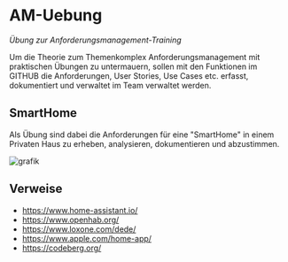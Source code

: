 # AM-Uebung
*Übung zur Anforderungsmanagement-Training*

Um die Theorie zum Themenkomplex Anforderungsmanagement mit praktischen Übungen zu untermauern, sollen mit den Funktionen im GITHUB die Anforderungen, User Stories, Use Cases etc. erfasst, dokumentiert und verwaltet im Team verwaltet werden. 

## SmartHome 
Als Übung sind dabei die Anforderungen für eine "SmartHome" in einem Privaten Haus zu erheben, analysieren, dokumentieren und abzustimmen.

![grafik](https://user-images.githubusercontent.com/78310643/213867000-79107f99-f75a-473e-8d58-7aff136f0ac4.png)

## Verweise
- https://www.home-assistant.io/
- https://www.openhab.org/
- https://www.loxone.com/dede/
- https://www.apple.com/home-app/
- https://codeberg.org/

